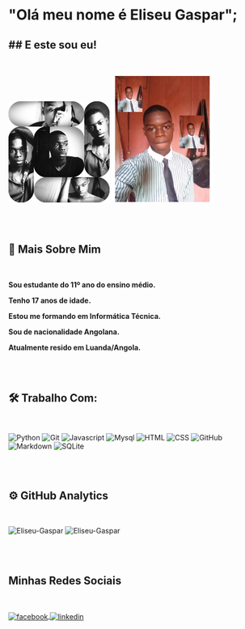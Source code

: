 # "Olá meu nome é Eliseu Gaspar";

## ## E este sou eu!
<br>

<img src="274550498_489633379236522_5157148375971548302_n.jpg" style="zoom: 50%"/> <img src="photo1.png" style="zoom: 50%"/>

<br><br>

## 📄 Mais Sobre Mim
<br>

**Sou estudante do 11º ano do ensino médio.**

**Tenho 17 anos de idade.**

**Estou me formando em Informática Técnica.**

**Sou de nacionalidade Angolana.**

**Atualmente resido em Luanda/Angola.**

<br><br>

## 🛠 Trabalho Com: 
<br>

![Python](https://img.shields.io/badge/-Python-05122A?style=flat&logo=python)
![Git](https://img.shields.io/badge/-Git-05122A?style=flat&logo=git)
![Javascript](https://img.shields.io/badge/-Javascript-05122A?style=flat&logo=Javascript)
![Mysql](https://img.shields.io/badge/-Mysql-05122A?style=flat&logo=mysql)
![HTML](https://img.shields.io/badge/-HTML-05122A?style=flat&logo=HTML5)
![CSS](https://img.shields.io/badge/-CSS-05122A?style=flat&logo=CSS3&logoColor=1572B6)
![GitHub](https://img.shields.io/badge/-GitHub-05122A?style=flat&logo=github)
![Markdown](https://img.shields.io/badge/-Markdown-05122A?style=flat&logo=markdown)
![SQLite](https://img.shields.io/badge/-SQLite-05122A?style=flat&logo=sqlite)

<br><br>

## ⚙️ GitHub Analytics
<br>

<p align="left">
<img width="420em" src="https://github-readme-stats.vercel.app/api?username=EliseuGaspar&show_icons=true&theme=vision-friendly-dark" alt="Eliseu-Gaspar"/>
<img width="400em" src="https://github-readme-stats.vercel.app/api/top-langs/?username=EliseuGaspar&layout=compact&theme=vision-friendly-dark" alt="Eliseu-Gaspar"/>
</p>

<br><br>

##  Minhas Redes Sociais
<br>

<p align="left">
<a href="https://www.facebook.com/eliseugaspar.goncalves/" target="_blank">
  <img align="center" src="https://img.shields.io/badge/-@EliseuGaspar-05122A?style=flat&logo=facebook" alt="facebook"/>
</a>
<a href="https://www.linkedin.com/in/eliseu-gaspar-gon%C3%A7alves/" target="_blank">
  <img align="center" src="https://img.shields.io/badge/-@EliseuGaspar-05122A?style=flat&logo=linkedin" alt="linkedin"/>
</a>